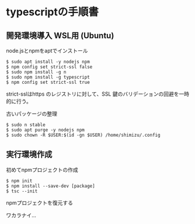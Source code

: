 # typescriptの手順書

## 開発環境導入 WSL用 (Ubuntu) 

node.jsとnpmをaptでインストール

```
$ sudo apt install -y nodejs npm
$ npm config set strict-ssl false
$ sudo npm install -g n
$ sudo npm install -g typescript
$ npm config set strict-ssl true
```

strict-sslはhttps のレジストリに対して、SSL 鍵のバリデーションの回避を一時的に行う。

古いパッケージの整理

```
$ sudo n stable
$ sudo apt purge -y nodejs npm
$ sudo chown -R $USER:$(id -gn $USER) /home/shimizu/.config
```

## 実行環境作成

初めてnpmプロジェクトの作成

```
$ npm init
$ npm install --save-dev [package]
$ tsc --init
```

npmプロジェクトを復元する

ワカラナイ…

